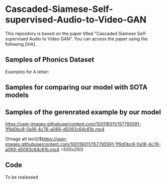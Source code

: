 # Cascaded-Siamese-Self-supervised-Audio-to-Video-GAN
This repository is based on the paper titled "Cascaded Siamese Self-supervised Audio to Video GAN". You can access the paper using the following [link].

## Samples of Phonics Dataset
Examples for A letter:



## Samples for comparing our model with SOTA models


## Samples of the gerenrated example by our model

<vid src="https://user-images.githubusercontent.com/100116011/157795591-1f9d0bc8-0a18-4c76-a069-d5093c64c61b.mp4" width="100" height="100">

https://user-images.githubusercontent.com/100116011/157795591-1f9d0bc8-0a18-4c76-a069-d5093c64c61b.mp4

  ![Image alt text]($https://user-images.githubusercontent.com/100116011/157795591-1f9d0bc8-0a18-4c76-a069-d5093c64c61b.mp4 =500x250)



## Code
To be realeased



